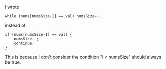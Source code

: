 I wrote 
```
while (nums[numsSize-1] == val) numsSize--;
```
instead of 
```
if (nums[numsSize-1] == val) {
    numsSize--;
    continue;
}
```

This is because I don't consider the condition "i < numsSize" should always be true.